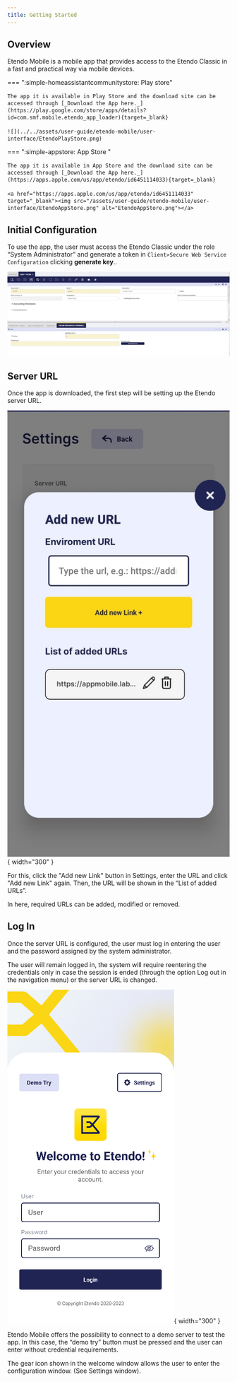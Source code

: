 ```yaml
---
title: Getting Started
---
```


## Overview

Etendo Mobile is a mobile app that provides access to the Etendo Classic in a fast and practical way via mobile devices.

=== ":simple-homeassistantcommunitystore: Play store"

    The app it is available in Play Store and the download site can be accessed through [_Download the App here._](https://play.google.com/store/apps/details?id=com.smf.mobile.etendo_app_loader){target=_blank}

    ![](../../assets/user-guide/etendo-mobile/user-interface/EtendoPlayStore.png)

=== ":simple-appstore: App Store "

    The app it is available in App Store and the download site can be accessed through [_Download the App here._](https://apps.apple.com/us/app/etendo/id6451114033){target=_blank}

    <a href="https://apps.apple.com/us/app/etendo/id6451114033" target="_blank"><img src="/assets/user-guide/etendo-mobile/user-interface/EtendoAppStore.png" alt="EtendoAppStore.png"></a>
    

## Initial Configuration

To use the app, the user must access the Etendo Classic under the role “System Administrator” and generate a token in `Client>Secure Web Service Configuration` clicking **generate key**..

![](../../assets/drive/FsABaJyI_6qxEtcAclALLbHXvoZbuMyyj9Md6M4_7ohvisQ3GVMEjCX05xjdPzRmvgcNqbMku306aaQTxrh34HckHZHBnXcy9iOXQypHsJSGLroa2lGI4Mzr_qPEOiWVc7JYEEGl.png)

## Server URL

Once the app is downloaded, the first step will be setting up the Etendo server URL.

![](../../assets/user-guide/etendo-mobile/user-interface/AddNewUrlMobile.jpeg){ width="300" }

For this, click the "Add new Link" button in Settings, enter the URL and click "Add new Link" again. Then, the URL will be shown in the “List of added URLs”.

In here, required URLs can be added, modified or removed.

## Log In

Once the server URL is configured, the user must log in entering the user and the password assigned by the system administrator.

The user will remain logged in, the system will require reentering the credentials only in case the session is ended (through the option Log out in the navigation menu) or the server URL is changed.

![](../../assets/user-guide/etendo-mobile/user-interface/LoginScreen.png){ width="300" }

Etendo Mobile offers the possibility to connect to a demo server to test the app. In this case, the “demo try” button must be pressed and the user can enter without credential requirements.

The gear icon shown in the welcome window allows the user to enter the configuration window. (See Settings window).
